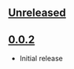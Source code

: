 ## [Unreleased](https://github.com/SwiftyJSON/SwiftyJSON/tree/HEAD)

## [0.0.2](https://github.com/artificialsolutions/tie-api-client-ios/releases/tag/0.0.2)
- Initial release